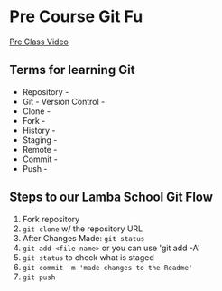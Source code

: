 # Pre Course Git Fu
[Pre Class Video](https://youtu.be/ZihgMcrHOF4)
## Terms for learning Git
 * Repository - 
 * Git - Version Control - 
 * Clone - 
 * Fork -
 * History -
 * Staging -
 * Remote - 
 * Commit -
 * Push -

## Steps to our Lamba School Git Flow
1. Fork repository
2. `git clone` w/ the repository URL 
3. After Changes Made: `git status`
4. `git add <file-name>` or you can use 'git add -A'
5. `git status` to check what is staged
6. `git commit -m 'made changes to the Readme'`
7. `git push`
